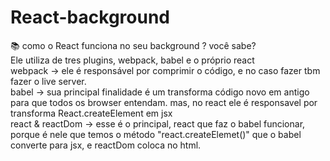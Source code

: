 # React-background
:books: como o React funciona no seu background ? você sabe?
<br>
Ele utiliza de tres plugins, webpack, babel e o próprio react
<br>
webpack -> ele é responsável por comprimir o código, e no caso fazer tbm fazer o live server.<br>
babel -> sua principal finalidade é um transforma código novo em antigo para que todos os browser entendam. mas, no react ele é responsavel por transforma React.createElement em jsx <br>
react & reactDom -> esse é o principal, react que faz o babel funcionar, porque é nele que temos o método "react.createElemet()" que o babel converte para jsx, e reactDom coloca no html.
